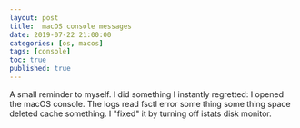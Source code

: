 ```yaml
---
layout: post
title:  macOS console messages
date: 2019-07-22 21:00:00
categories: [os, macos]
tags: [console]
toc: true
published: true
---
```


A small reminder to myself. I did something I instantly regretted: I opened the macOS console. The logs read fsctl error some thing some thing space deleted cache something. I "fixed" it by turning off istats disk monitor. 

